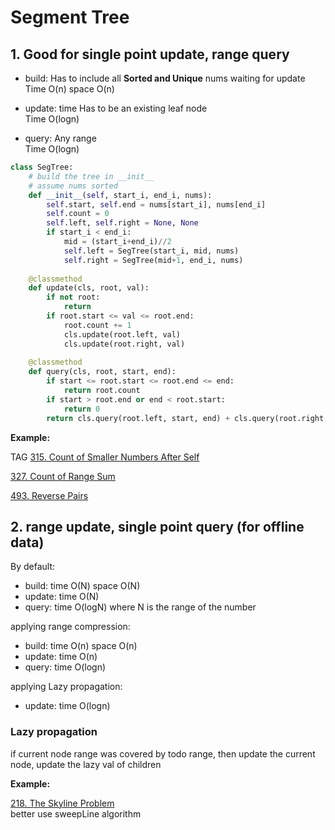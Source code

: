 # Segment Tree

## 1. Good for single point update, range query

* build: Has to include all __Sorted and Unique__ nums waiting for update\
  Time O(n) space O(n)
  
* update: time Has to be an existing leaf node \
  Time O(logn)  

* query: Any range \
  Time O(logn)   
  

```python
class SegTree:
    # build the tree in __init__
    # assume nums sorted
    def __init__(self, start_i, end_i, nums):
        self.start, self.end = nums[start_i], nums[end_i]
        self.count = 0
        self.left, self.right = None, None
        if start_i < end_i:
            mid = (start_i+end_i)//2
            self.left = SegTree(start_i, mid, nums)
            self.right = SegTree(mid+1, end_i, nums)
            
    @classmethod
    def update(cls, root, val):
        if not root:
            return
        if root.start <= val <= root.end:
            root.count += 1
            cls.update(root.left, val)
            cls.update(root.right, val)
            
    @classmethod
    def query(cls, root, start, end):
        if start <= root.start <= root.end <= end:
            return root.count
        if start > root.end or end < root.start:
            return 0
        return cls.query(root.left, start, end) + cls.query(root.right, start, end)     
```

__Example:__

TAG
[315. Count of Smaller Numbers After Self](https://leetcode.com/problems/count-of-smaller-numbers-after-self/)

[327. Count of Range Sum](https://leetcode.com/problems/count-of-range-sum/)

[493. Reverse Pairs](https://leetcode.com/problems/reverse-pairs/)


## 2. range update, single point query (for offline data)


By default:
* build: time O(N) space O(N)
* update: time O(N)
* query: time O(logN)
where N is the range of the number

applying range compression:
* build: time O(n) space O(n)
* update: time O(n)
* query: time O(logn)

applying Lazy propagation:
* update: time O(logn)

### Lazy propagation
if current node range was covered by todo range, then update the current node, update the lazy val of children

__Example:__

[218. The Skyline Problem](https://leetcode.com/problems/the-skyline-problem/)
\
better use sweepLine algorithm



